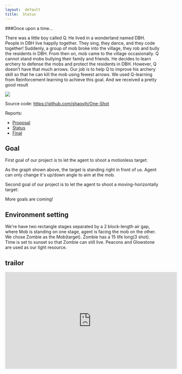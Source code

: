 ```yaml
---
layout:  default 
title:  Status
---
```


###Once upon a time...

There was a little boy called Q. He lived in a wonderland named DBH. People in DBH live happily together. They sing, they dance, and they code together! Suddenly, a group of mob broke into the village, they rob and bully the residents in DBH. From then on, mob came to the village occasionally. Q cannot stand mobs bullying their family and friends. He decides to learn archery to defense the mobs and protect the residents in DBH. However, Q doesn’t have that much arrows. Our job is to help Q to improve his archery skill so that he can kill the mob using fewest arrows. We used Q-learning from Reinforcement learning to achieve this goal. And we received a pretty good result

<img src="sc1.gif">


Source code: https://github.com/shaoyih/One-Shot

Reports:

- [Proposal](proposal.md)
- [Status](status.md)
- [Final](final.md)

## Goal

First goal of our project is to let the agent to shoot a motionless target:

As the graph shown above, the target is standing right in front of us. Agent can only change it's up/down angle to aim at the mob.

Second goal of our project is to let the agent to shoot a moving-horizontally target:

More goals are coming!

## Environment setting
We're have two rectangle stages separated by a 2 block-length air gap, where Mob is standing on one stage, agent is facing the mob on the other. We chose Zombie as the Mob(target). Zombie has a 15 life long(3 shot). Time is set to sunset so that Zombie can still live. Peacons and Glowstone are used as our light resource.


## trailor

<iframe width="560" height="315" src="https://www.youtube.com/embed/Fw2nhFTxk3Q" frameborder="0" allow="accelerometer; autoplay; encrypted-media; gyroscope; picture-in-picture" allowfullscreen></iframe>


[quickref]: https://github.com/mundimark/quickrefs/blob/master/HTML.md
